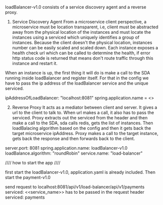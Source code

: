 loadBalancer-v1.0 consists of a service discovery agent and a reverse proxy.


1. Service Discovery Agent
From a microservice client perspective, a microservice must be location transparent, i.e, client must be abstracted away from the physical location of the instances and must locate the instances using a serviced which uniquely identifies a group of instances.
Because the client doesn't the physical location, instances number can be easily scaled and scaled down. Each instance exposes a health check url which can be called to determine the health, if error http status code is returned that means don't route traffic through this instance and restart it.

When an instance is up, the first thing it will do is make a call to the SDA running inside loadBalancer and register itself.
For that in the config we have to pass the ip address of the loadBalancer service and the unique serviced.

ipAddressOfLoadBalancer: "localhost:8081"
spring.application.name = <<unique application name>>


2. Reverse Proxy
It acts as a mediator between client and server. It gives a url to the client to talk to. When url makes a call, it also has to pass the serviced.
Proxy extracts out the serviced from the header and then make a call to the SDA, sda calls redis, gets the list of instances.
Then loadBalacing algorithm based on the config and then it gets back the target microservice ipAddress.
Proxy makes a call to the target instance, gets back the response and then forwards back to the client.

server.port: 8081
spring.application.name: loadBalancer-v1.0
loadBalance.algorithm: "roundRobin"
service.name: "load-balancer"



//// how to start the app ////

first start the loadBalancer-v1.0, application.yaml is already included. Then start the payment-v1.0

send request to localhost:8081/api/v1/load-balancer/api/v1/payments
serviced: <<service_name>> has to be passed in the request header
serviced: payments
